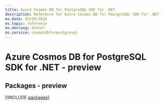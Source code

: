 ```yaml
---
title: Azure Cosmos DB for PostgreSQL SDK for .NET
description: Reference for Azure Cosmos DB for PostgreSQL SDK for .NET
ms.date: 03/29/2024
ms.topic: reference
ms.devlang: dotnet
ms.service: cosmosdbforpostgresql
---
```

# Azure Cosmos DB for PostgreSQL SDK for .NET - preview
## Packages - preview
[!INCLUDE [packages](cosmos-db-for-postgresql-index.md)]
